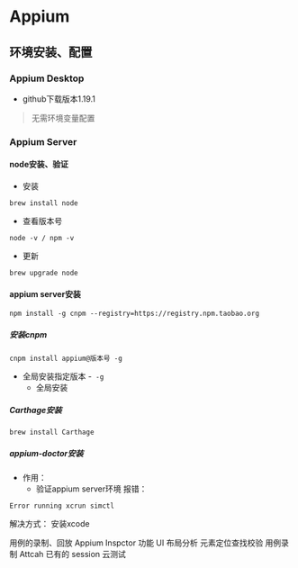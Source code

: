 # Appium
## 环境安装、配置
### Appium Desktop
- github下载版本1.19.1
>无需环境变量配置
### Appium Server
#### node安装、验证
- 安装
```
brew install node
```
- 查看版本号
```
node -v / npm -v
```


- 更新
```
brew upgrade node
```
#### appium server安装
```
npm install -g cnpm --registry=https://registry.npm.taobao.org
```
##### 安装cnpm
```
cnpm install appium@版本号 -g
```
- 全局安装指定版本
-` -g`
	- 全局安装
##### Carthage安装
```
brew install Carthage
```
##### appium-doctor安装
- 作用：
	- 验证appium server环境
报错：
```
Error running xcrun simctl
```
解决方式： 安装xcode









用例的录制、回放
Appium Inspctor 功能
UI 布局分析
元素定位查找校验
用例录制
Attcah 已有的 session
云测试
